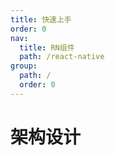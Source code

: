 ```yaml
---
title: 快速上手
order: 0
nav:
  title: RN组件
  path: /react-native
group:
  path: /
  order: 0
---
```


# 架构设计

